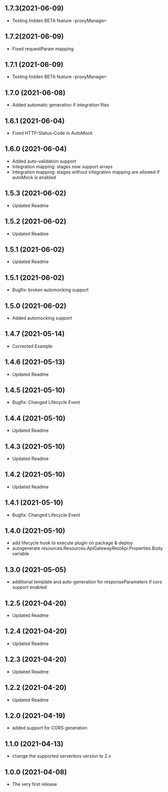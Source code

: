 ## 1.7.3(2021-06-09)
- Testing hidden BETA feature -proxyManager-

## 1.7.2(2021-06-09)
- Fixed requestParam mapping

## 1.7.1 (2021-06-09)
- Testing hidden BETA feature -proxyManager-

## 1.7.0 (2021-06-08)
- Added automatic generation if integration files

## 1.6.1 (2021-06-04)
- Fixed HTTP-Status-Code in AutoMock

## 1.6.0 (2021-06-04)
- Added auto-validation support
- Integration mapping: stages now support arrays
- Integration mapping: stages without integration mapping are allowed if autoMock is enabled

## 1.5.3 (2021-06-02)
- Updated Readme

## 1.5.2 (2021-06-02)
- Updated Readme

## 1.5.1 (2021-06-02)
- Updated Readme

## 1.5.1 (2021-06-02)
- Bugfix: broken automocking support

## 1.5.0 (2021-06-02)
- Added automocking support

## 1.4.7 (2021-05-14)
- Corrected Example

## 1.4.6 (2021-05-13)
- Updated Readme

## 1.4.5 (2021-05-10)
- Bugfix: Changed Lifecycle Event

## 1.4.4 (2021-05-10)
- Updated Readme

## 1.4.3 (2021-05-10)
- Updated Readme

## 1.4.2 (2021-05-10)
- Updated Readme

## 1.4.1 (2021-05-10)
- Bugfix: Changed Lifecycle Event

## 1.4.0 (2021-05-10)
- add lifecycle hook to execute plugin on package & deploy
- autogenerate resources.Resources.ApiGatewayRestApi.Properties.Body variable

## 1.3.0 (2021-05-05)
- additional template and auto-generation for responseParameters if cors support enabled

## 1.2.5 (2021-04-20)
- Updated Readme

## 1.2.4 (2021-04-20)
- Updated Readme

## 1.2.3 (2021-04-20)
- Updated Readme

## 1.2.2 (2021-04-20)
- Updated Readme

## 1.2.0 (2021-04-19)
- added support for CORS generation

## 1.1.0 (2021-04-13)
- change the supported serverless version to 2.x

## 1.0.0 (2021-04-08)
- The very first release
